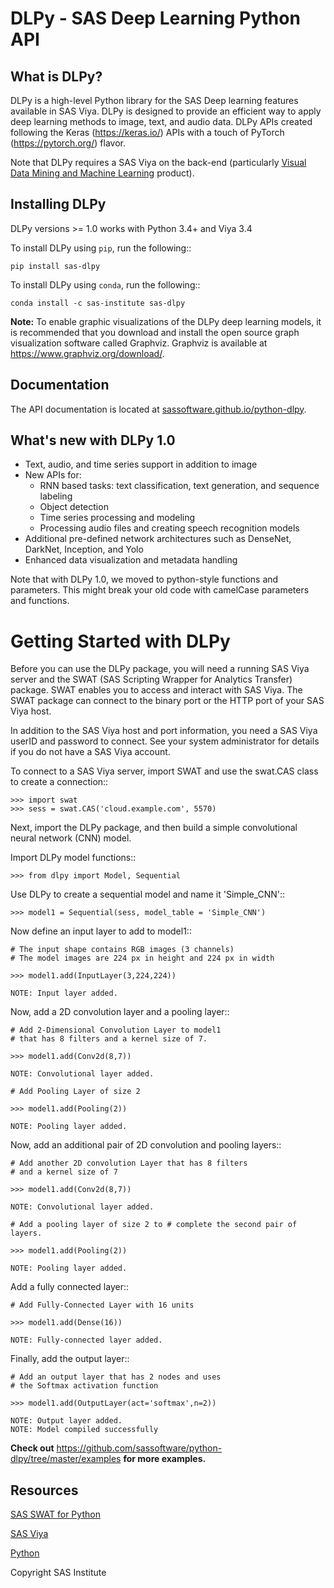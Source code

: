 # DLPy - SAS Deep Learning Python API

## What is DLPy?

DLPy is a high-level Python library for the SAS Deep learning features available in SAS Viya.
DLPy is designed to provide an efficient way to apply deep learning methods to image, text, and audio data.
DLPy APIs created following the Keras (https://keras.io/) APIs with a touch of PyTorch (https://pytorch.org/) flavor.

Note that DLPy requires a SAS Viya on the back-end 
(particularly [Visual Data Mining and Machine 
Learning](https://www.sas.com/en_us/software/visual-data-mining-machine-learning.html) 
product).

## Installing DLPy
DLPy versions >= 1.0 works with Python 3.4+ and Viya 3.4

To install DLPy using ``pip``, run the following::

    pip install sas-dlpy

To install DLPy using ``conda``, run the following::

    conda install -c sas-institute sas-dlpy

**Note:** To enable graphic visualizations of the DLPy deep learning models,
it is recommended that you download and install the open source graph 
visualization software called Graphviz. Graphviz is available at
https://www.graphviz.org/download/.


## Documentation

The API documentation is located at 
[sassoftware.github.io/python-dlpy](https://sassoftware.github.io/python-dlpy/).


## What's new with DLPy 1.0

- Text, audio, and time series support in addition to image
- New APIs for:
  - RNN based tasks: text classification, text generation, and sequence labeling
  - Object detection
  - Time series processing and modeling
  - Processing audio files and creating speech recognition models
- Additional pre-defined network architectures such as DenseNet, DarkNet, Inception, and Yolo
- Enhanced data visualization and metadata handling

Note that with DLPy 1.0, we moved to python-style functions and parameters. 
This might break your old code with camelCase parameters and functions.


# Getting Started with DLPy

Before you can use the DLPy package, you will need a running SAS Viya
server and the SWAT (SAS Scripting Wrapper for Analytics Transfer) package. 
SWAT enables you to access and interact with SAS Viya. The SWAT package
can connect to the binary port or the HTTP port of your SAS Viya host.

In addition to the SAS Viya host and port information, you need a SAS Viya userID
and password to connect. See your system administrator for details 
if you do not have a SAS Viya account.

To connect to a SAS Viya server, import SWAT and use the swat.CAS class to
create a connection::

    >>> import swat
    >>> sess = swat.CAS('cloud.example.com', 5570)

Next, import the DLPy package, and then build a simple convolutional 
neural network (CNN) model.

Import DLPy model functions::

    >>> from dlpy import Model, Sequential

Use DLPy to create a sequential model and name it 'Simple_CNN'::

    >>> model1 = Sequential(sess, model_table = 'Simple_CNN')

Now define an input layer to add to model1::

    # The input shape contains RGB images (3 channels)
    # The model images are 224 px in height and 224 px in width

    >>> model1.add(InputLayer(3,224,224))

    NOTE: Input layer added.

Now, add a 2D convolution layer and a pooling layer::

    # Add 2-Dimensional Convolution Layer to model1
    # that has 8 filters and a kernel size of 7. 

    >>> model1.add(Conv2d(8,7))

    NOTE: Convolutional layer added.

    # Add Pooling Layer of size 2

    >>> model1.add(Pooling(2))

    NOTE: Pooling layer added.
    
Now, add an additional pair of 2D convolution and pooling layers::

    # Add another 2D convolution Layer that has 8 filters
    # and a kernel size of 7 

    >>> model1.add(Conv2d(8,7))

    NOTE: Convolutional layer added.

    # Add a pooling layer of size 2 to # complete the second pair of layers. 
    
    >>> model1.add(Pooling(2))

    NOTE: Pooling layer added.
    
Add a fully connected layer::

    # Add Fully-Connected Layer with 16 units
    
    >>> model1.add(Dense(16))

    NOTE: Fully-connected layer added.
    
Finally, add the output layer::

    # Add an output layer that has 2 nodes and uses
    # the Softmax activation function 
    
    >>> model1.add(OutputLayer(act='softmax',n=2))

    NOTE: Output layer added.
    NOTE: Model compiled successfully 


**Check out** https://github.com/sassoftware/python-dlpy/tree/master/examples **for more examples.**

## Resources

[SAS SWAT for Python](http://github.com/sassoftware/python-swat/)

[SAS Viya](http://www.sas.com/en_us/software/viya.html)

[Python](http://www.python.org/)

Copyright SAS Institute
